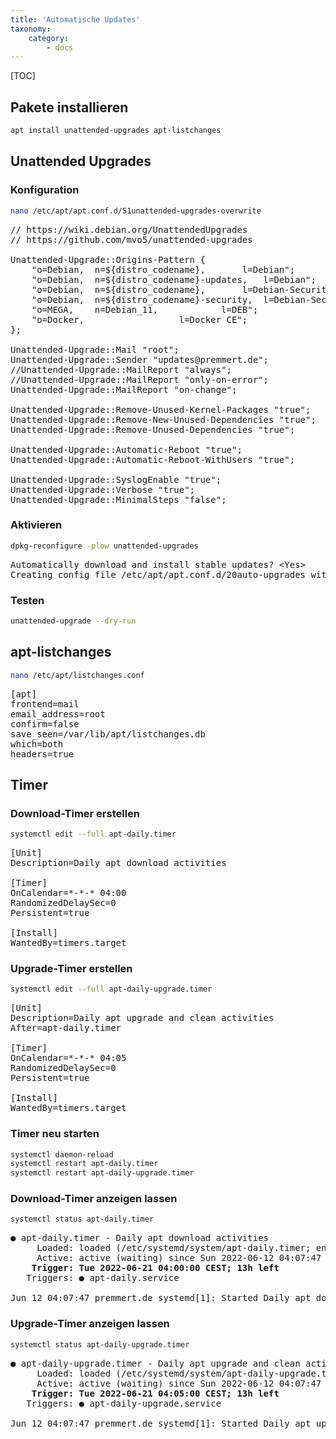 ```yaml
---
title: 'Automatische Updates'
taxonomy:
    category:
        - docs
---
```


[TOC]

## Pakete installieren

```bash
apt install unattended-upgrades apt-listchanges
```

## Unattended Upgrades

### Konfiguration

```bash
nano /etc/apt/apt.conf.d/51unattended-upgrades-overwrite
```

<pre>
// https://wiki.debian.org/UnattendedUpgrades
// https://github.com/mvo5/unattended-upgrades

Unattended-Upgrade::Origins-Pattern {
	"o=Debian,	n=${distro_codename},		l=Debian";
	"o=Debian,	n=${distro_codename}-updates,	l=Debian";
	"o=Debian,	n=${distro_codename},		l=Debian-Security";
	"o=Debian,	n=${distro_codename}-security,	l=Debian-Security";
	"o=MEGA,	n=Debian_11,			l=DEB";
	"o=Docker,					l=Docker CE";
};

Unattended-Upgrade::Mail "root";
Unattended-Upgrade::Sender "updates@premmert.de";
//Unattended-Upgrade::MailReport "always";
//Unattended-Upgrade::MailReport "only-on-error";
Unattended-Upgrade::MailReport "on-change";

Unattended-Upgrade::Remove-Unused-Kernel-Packages "true";
Unattended-Upgrade::Remove-New-Unused-Dependencies "true";
Unattended-Upgrade::Remove-Unused-Dependencies "true";

Unattended-Upgrade::Automatic-Reboot "true";
Unattended-Upgrade::Automatic-Reboot-WithUsers "true";

Unattended-Upgrade::SyslogEnable "true";
Unattended-Upgrade::Verbose "true";
Unattended-Upgrade::MinimalSteps "false";
</pre>

### Aktivieren

```bash
dpkg-reconfigure -plow unattended-upgrades
```

<pre>
Automatically download and install stable updates? &lt;Yes&gt;
Creating config file /etc/apt/apt.conf.d/20auto-upgrades with new version
</pre>

### Testen

```bash
unattended-upgrade --dry-run
```

## apt-listchanges

```bash
nano /etc/apt/listchanges.conf
```

<pre>
[apt]
frontend=mail
email_address=root
confirm=false
save_seen=/var/lib/apt/listchanges.db
which=both
headers=true
</pre>

## Timer

### Download-Timer erstellen

```bash
systemctl edit --full apt-daily.timer
```

<pre>
[Unit]
Description=Daily apt download activities

[Timer]
OnCalendar=*-*-* 04:00
RandomizedDelaySec=0
Persistent=true

[Install]
WantedBy=timers.target
</pre>

### Upgrade-Timer erstellen

```bash
systemctl edit --full apt-daily-upgrade.timer
```

<pre>
[Unit]
Description=Daily apt upgrade and clean activities
After=apt-daily.timer

[Timer]
OnCalendar=*-*-* 04:05
RandomizedDelaySec=0
Persistent=true

[Install]
WantedBy=timers.target
</pre>

### Timer neu starten

```bash
systemctl daemon-reload 
systemctl restart apt-daily.timer 
systemctl restart apt-daily-upgrade.timer
```

### Download-Timer anzeigen lassen

```bash
systemctl status apt-daily.timer
```

<pre>
● apt-daily.timer - Daily apt download activities
     Loaded: loaded (/etc/systemd/system/apt-daily.timer; enabled; vendor preset: enabled)
     Active: active (waiting) since Sun 2022-06-12 04:07:47 CEST; 1 weeks 1 days ago
    <b>Trigger: Tue 2022-06-21 04:00:00 CEST; 13h left</b>
   Triggers: ● apt-daily.service

Jun 12 04:07:47 premmert.de systemd[1]: Started Daily apt download activities.
</pre>

### Upgrade-Timer anzeigen lassen

```bash
systemctl status apt-daily-upgrade.timer
```

<pre>
● apt-daily-upgrade.timer - Daily apt upgrade and clean activities
     Loaded: loaded (/etc/systemd/system/apt-daily-upgrade.timer; enabled; vendor preset: enabled)
     Active: active (waiting) since Sun 2022-06-12 04:07:47 CEST; 1 weeks 1 days ago
    <b>Trigger: Tue 2022-06-21 04:05:00 CEST; 13h left</b>
   Triggers: ● apt-daily-upgrade.service

Jun 12 04:07:47 premmert.de systemd[1]: Started Daily apt upgrade and clean activities.
</pre>